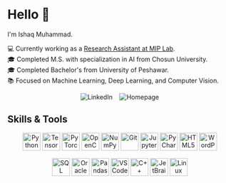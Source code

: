 # Hello 👋

I'm Ishaq Muhammad.

💻 Currently working as a [Research Assistant at MIP Lab](https://sites.google.com/view/miplab-chosun).    
🎓 Completed M.S. with specialization in AI from Chosun University.  
🎓 Completed Bachelor's from University of Peshawar.  
📚 Focused on Machine Learning, Deep Learning, and Computer Vision.

<p align="center">
  <span style="text-decoration: none;">
    <a href="https://www.linkedin.com/in/ishaq-muhammad-97749819b/" title="Visit my LinkedIn" target="_blank" style="text-decoration: none;">
      <img src="https://img.shields.io/badge/LinkedIn-blue?style=for-the-badge&logo=linkedin&logoColor=white" alt="LinkedIn" />
    </a>
    &nbsp;&nbsp;
    <a href="[https://ishaqmkhan.github.io/](https://ishaqmkhan.github.io/)" title="Go to my Homepage" target="_blank" style="text-decoration: none;">
      <img src="https://img.shields.io/badge/Homepage-black?style=for-the-badge&logo=firefox&logoColor=white" alt="Homepage" />
    </a>
  </span>
</p>



## Skills & Tools

<p align="center">
  <!-- Icons here, same as before -->
  <a href="https://www.python.org/"><img src="https://cdn.jsdelivr.net/gh/devicons/devicon/icons/python/python-original.svg" alt="Python" title="Python" width="40" height="40"/></a>
  <a href="https://www.tensorflow.org/"><img src="https://cdn.jsdelivr.net/gh/devicons/devicon/icons/tensorflow/tensorflow-original.svg" alt="TensorFlow" title="TensorFlow" width="40" height="40"/></a>
  <a href="https://pytorch.org/"><img src="https://cdn.jsdelivr.net/gh/devicons/devicon/icons/pytorch/pytorch-original.svg" alt="PyTorch" title="PyTorch" width="40" height="40"/></a>
  <a href="https://opencv.org/"><img src="https://cdn.jsdelivr.net/gh/devicons/devicon/icons/opencv/opencv-original.svg" alt="OpenCV" title="OpenCV" width="40" height="40"/></a>
  <a href="https://numpy.org/"><img src="https://cdn.jsdelivr.net/gh/devicons/devicon/icons/numpy/numpy-original.svg" alt="NumPy" title="NumPy" width="40" height="40"/></a>
  <a href="https://git-scm.com/"><img src="https://cdn.jsdelivr.net/gh/devicons/devicon/icons/git/git-original.svg" alt="Git" title="Git" width="40" height="40"/></a>
  <a href="https://jupyter.org/"><img src="https://cdn.jsdelivr.net/gh/devicons/devicon/icons/jupyter/jupyter-original.svg" alt="Jupyter" title="Jupyter" width="40" height="40"/></a>
  <a href="https://www.jetbrains.com/pycharm/"><img src="https://cdn.jsdelivr.net/gh/devicons/devicon/icons/pycharm/pycharm-original.svg" alt="PyCharm" title="PyCharm" width="40" height="40"/></a>
  <a href="https://developer.mozilla.org/en-US/docs/Web/HTML"><img src="https://cdn.jsdelivr.net/gh/devicons/devicon/icons/html5/html5-original.svg" alt="HTML5" title="HTML5" width="40" height="40"/></a>
  <a href="https://wordpress.org/"><img src="https://cdn.jsdelivr.net/gh/devicons/devicon/icons/wordpress/wordpress-plain.svg" alt="WordPress" title="WordPress" width="40" height="40"/></a>
</p>
<p align="center">
  <a href="https://www.w3schools.com/sql/"><img src="https://cdn.jsdelivr.net/gh/devicons/devicon/icons/mysql/mysql-original.svg" alt="SQL" title="SQL" width="40" height="40"/></a>
  <a href="https://www.oracle.com/database/"><img src="https://cdn.jsdelivr.net/gh/devicons/devicon/icons/oracle/oracle-original.svg" alt="Oracle" title="Oracle" width="40" height="40"/></a>
  <a href="https://pandas.pydata.org/"><img src="https://cdn.jsdelivr.net/gh/devicons/devicon/icons/pandas/pandas-original.svg" alt="Pandas" title="Pandas" width="40" height="40"/></a>
  <a href="https://code.visualstudio.com/"><img src="https://cdn.jsdelivr.net/gh/devicons/devicon/icons/vscode/vscode-original.svg" alt="VS Code" title="VS Code" width="40" height="40"/></a>
  <a href="https://isocpp.org/"><img src="https://cdn.jsdelivr.net/gh/devicons/devicon/icons/cplusplus/cplusplus-original.svg" alt="C++" title="C++" width="40" height="40"/></a>
  <a href="https://www.jetbrains.com/"><img src="https://cdn.jsdelivr.net/gh/devicons/devicon/icons/jetbrains/jetbrains-original.svg" alt="JetBrains" title="JetBrains" width="40" height="40"/></a>
  <a href="https://www.linux.org/"><img src="https://cdn.jsdelivr.net/gh/devicons/devicon/icons/linux/linux-original.svg" alt="Linux" title="Linux" width="40" height="40"/></a>
</p>




